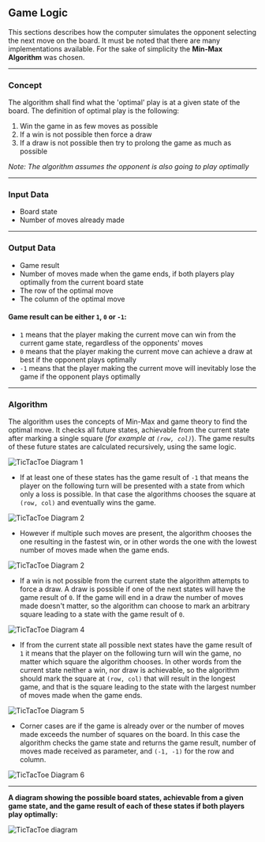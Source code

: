 ## Game Logic

This sections describes how the computer simulates the opponent selecting the next move on the board. It must be 
noted that there are many implementations available. For the sake of simplicity the **Min-Max 
Algorithm** was chosen.

_________________________________________________________________________________________________
### Concept

The algorithm shall find what the 'optimal' play is at a given state of the board.
The definition of optimal play is the following:

1. Win the game in as few moves as possible
2. If a win is not possible then force a draw
3. If a draw is not possible then try to prolong the game as much as possible

*Note: The algorithm assumes the opponent is also going to play optimally*
_________________________________________________________________________________________________
### Input Data

- Board state
- Number of moves already made

_________________________________________________________________________________________________
### Output Data

- Game result
- Number of moves made when the game ends, if both players play optimally
from the current board state
- The row of the optimal move
- The column of the optimal move

#### Game result can be either `1`, `0` or `-1`:
* `1` means that the player making the current move can win from the current game state,
regardless of the opponents' moves
* `0` means that the player making the current move can achieve a draw at best if the opponent
plays optimally
* `-1` means that the player making the current move will inevitably lose the game if the
opponent plays optimally

_________________________________________________________________________________________________
### Algorithm

The algorithm uses the concepts of Min-Max and game theory to find the optimal move. It checks
all future states, achievable from the current state after marking a single square
(*for example at `(row, col)`*). The game results of these future states are calculated recursively,
using the same logic.

![TicTacToe Diagram 1](https://github.com/dimitarnn/PythonTicTacToe/blob/master/Doc/TicTacToe_algorithm_diagram_1.png)

* If at least one of these states has the game result of `-1` that means the player on the 
following turn will be presented with a state from which only a loss is possible. In that case 
the algorithms chooses the square at `(row, col)` and eventually wins the game.

![TicTacToe Diagram 2](https://github.com/dimitarnn/PythonTicTacToe/blob/master/Doc/TicTacToe_algorithm_diagram_2.png)

* However if multiple such moves are present, the algorithm chooses the one resulting in the 
fastest win, or in other words the one with the lowest number of moves made when the game ends.

![TicTacToe Diagram 2](https://github.com/dimitarnn/PythonTicTacToe/blob/master/Doc/TicTacToe_algorithm_diagram_3.png)

* If a win is not possible from the current state the algorithm attempts to force a draw. A draw 
is possible if one of the next states will have the game result of `0`. If the game will 
end in a draw the number of moves made doesn't matter, so the algorithm can choose to mark 
an arbitrary square leading to a state with the game result of `0`.

![TicTacToe Diagram 4](https://github.com/dimitarnn/PythonTicTacToe/blob/master/Doc/TicTacToe_algorithm_diagram_4.png)

* If from the current state all possible next states have the game result of `1` it means that the player on the
following turn will win the game, no matter which square the algorithm chooses. In other words from the current state
neither a win, nor draw is achievable, so the algorithm should mark the square at `(row, col)` that will 
result in the longest game, and that is the square leading to the state with the largest number of moves made when the game ends.

![TicTacToe Diagram 5](https://github.com/dimitarnn/PythonTicTacToe/blob/master/Doc/TicTacToe_algorithm_diagram_5.png)

* Corner cases are if the game is already over or the number of moves made exceeds the number of 
squares on the board. In this case the algorithm checks the game state and returns the game result,
number of moves made received as parameter, and `(-1, -1)` for the row and column.

![TicTacToe Diagram 6](https://github.com/dimitarnn/PythonTicTacToe/blob/master/Doc/TicTacToe_algorithm_diagram_6.png)

_________________________________________________________________________________________________
**A diagram showing the possible board states, achievable from a given game state, and the game result of each of these states if both players play optimally:**

![TicTacToe diagram](https://github.com/dimitarnn/PythonTicTacToe/blob/master/Doc/TicTacToe_possibility_tree_png.png)

